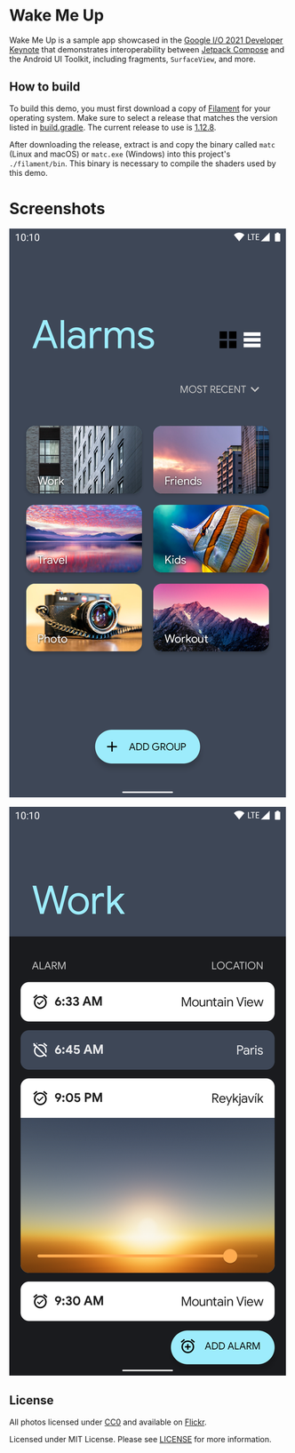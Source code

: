 # Wake Me Up

Wake Me Up is a sample app showcased in the
[Google I/O 2021 Developer Keynote](https://youtu.be/D_mVOAXcrtc?t=817) that demonstrates
interoperability between [Jetpack Compose](https://developer.android.com/jetpack/compose) and the
Android UI Toolkit, including fragments, `SurfaceView`, and more.

## How to build

To build this demo, you must first download a copy of
[Filament](https://github.com/google/filament/releases) for your operating system. Make sure to
select a release that matches the version listed in [build.gradle](./build.gradle). The current
release to use is [1.12.8](https://github.com/google/filament/releases/tag/v1.12.8).

After downloading the release, extract is and copy the binary called `matc` (Linux and macOS) or 
`matc.exe` (Windows) into this project's `./filament/bin`. This binary is necessary to compile the
shaders used by this demo.

# Screenshots

![Wake Me Up demo main screen](assets/keynote_demo_1.png)

![Wake Me Up demo alarms screen](assets/keynote_demo_2.png)

## License

All photos licensed under [CC0](https://creativecommons.org/share-your-work/public-domain/cc0/)
and available on [Flickr](https://www.flickr.com/photos/romainguy/).

Licensed under MIT License. Please see [LICENSE](./LICENSE) for more information.
